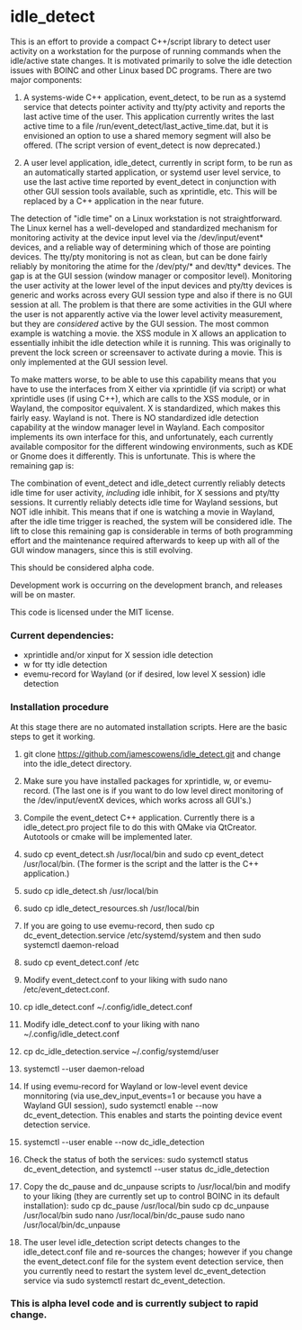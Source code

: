 # idle_detect

This is an effort to provide a compact C++/script library to detect user activity on a workstation for the purpose of running commands when the idle/active state changes. It is motivated primarily to solve the idle detection issues with BOINC and other Linux based DC programs. There are two major components:

1. A systems-wide C++ application, event_detect, to be run as a systemd service that detects pointer activity and tty/pty activity and reports the last active time of the user. This application currently writes the last active time to a file /run/event_detect/last_active_time.dat, but it is envisioned an option
to use a shared memory segment will also be offered. (The script version of event_detect is now deprecated.)

2. A user level application, idle_detect, currently in script form, to be run as an automatically started application, or systemd user level service, to use the last active time reported by event_detect in conjunction with other GUI session tools available, such as xprintidle, etc. This will be replaced by a
C++ application in the near future.

The detection of "idle time" on a Linux workstation is not straightforward. The Linux kernel has a well-developed and standardized mechanism for monitoring activity at the device input level via the /dev/input/event* devices, and a reliable way of determining which of those are pointing devices. The tty/pty monitoring is not as clean, but can be done fairly reliably by monitoring the atime for the /dev/pty/\* and dev/tty* devices. The gap is at the GUI session (window manager or compositor level). Monitoring the user activity at the lower level of the input devices and pty/tty devices is generic and works across every GUI session type and also if there is no GUI session at all. The problem is that there are some activities in the GUI where the user is not apparently active via the lower level activity measurement, but they are *considered* active by the GUI session. The most common example is watching a movie. the XSS module in X allows an application to essentially inhibit the idle detection while it is running. This was originally to prevent the lock screen or screensaver to activate during a movie. This is only implemented at the GUI session level.

To make matters worse, to be able to use this capability means that you have to use the interfaces from X either via xprintidle (if via script) or what xprintidle uses (if using C++), which are calls to the XSS module, or in Wayland, the compositor equivalent. X is standardized, which makes this fairly easy. Wayland is not. There is NO standardized idle detection capability at the window manager level in Wayland. Each compositor implements its own interface for this, and unfortunately, each currently available compositor for the different windowing environments, such as KDE or Gnome does it differently. This is unfortunate. This is where the remaining gap is:

The combination of event_detect and idle_detect currently reliably detects idle time for user activity, *including* idle inhibit, for X sessions and pty/tty sessions. It currently reliably detects idle time for Wayland sessions, but NOT idle inhibit. This means that if one is watching a movie in Wayland, after the idle time trigger is reached, the system will be considered idle. The lift to close this remaining gap is considerable in terms of both programming effort and the maintenance required afterwards to keep up with all of the GUI window managers, since this is still evolving.

This should be considered alpha code.

Development work is occurring on the development branch, and releases will be on master.

This code is licensed under the MIT license.

### Current dependencies:
 - xprintidle and/or xinput for X session idle detection
 - w for tty idle detection
 - evemu-record for Wayland (or if desired, low level X session) idle detection

### Installation procedure

At this stage there are no automated installation scripts. Here are the basic steps to get it working.

1. git clone https://github.com/jamescowens/idle_detect.git and change into the idle_detect directory.

2. Make sure you have installed packages for xprintidle, w, or evemu-record. (The last one is if you want
to do low level direct monitoring of the /dev/input/eventX devices, which works across all GUI's.)

3. Compile the event_detect C++ application. Currently there is a idle_detect.pro project file to do this with QMake via QtCreator. Autotools or cmake will be implemented later.

4. sudo cp event_detect.sh /usr/local/bin and sudo cp event_detect /usr/local/bin. (The former is the script and the latter is the C++ application.)

5. sudo cp idle_detect.sh /usr/local/bin

6. sudo cp idle_detect_resources.sh /usr/local/bin

7. If you are going to use evemu-record, then sudo cp dc_event_detection.service /etc/systemd/system
and then sudo systemctl daemon-reload

8. sudo cp event_detect.conf /etc

9. Modify event_detect.conf to your liking with sudo nano /etc/event_detect.conf.

10. cp idle_detect.conf ~/.config/idle_detect.conf

11. Modify idle_detect.conf to your liking with nano ~/.config/idle_detect.conf

12. cp dc_idle_detection.service ~/.config/systemd/user

13. systemctl --user daemon-reload

14. If using evemu-record for Wayland or low-level event device monnitoring (via use_dev_input_events=1 or because you have a Wayland GUI session), sudo systemctl enable --now dc_event_detection. This enables and starts the pointing device event detection service.

15. systemctl --user enable --now dc_idle_detection

16. Check the status of both the services: sudo systemctl status dc_event_detection, and systemctl --user status dc_idle_detection

17. Copy the dc_pause and dc_unpause scripts to /usr/local/bin and modify to your liking (they are currently set up to control BOINC in its default installation):
sudo cp dc_pause /usr/local/bin
sudo cp dc_unpause /usr/local/bin
sudo nano /usr/local/bin/dc_pause
sudo nano /usr/local/bin/dc_unpause

18. The user level idle_detection script detects changes to the idle_detect.conf file and re-sources the changes; however if you change the event_detect.conf file for the system event detection service, then you currently need to restart the system level dc_event_detection service via sudo systemctl restart dc_event_detection.

### This is alpha level code and is currently subject to rapid change.
